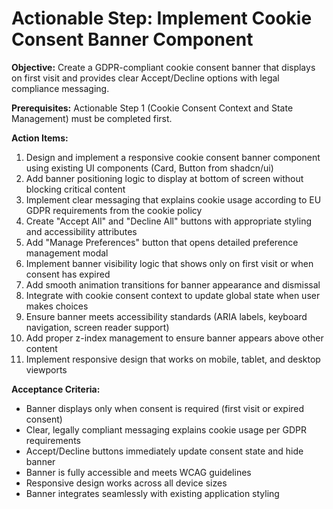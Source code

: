 # Actionable Step: Implement Cookie Consent Banner Component

**Objective:** Create a GDPR-compliant cookie consent banner that displays on first visit and provides clear Accept/Decline options with legal compliance messaging.

**Prerequisites:** Actionable Step 1 (Cookie Consent Context and State Management) must be completed first.

**Action Items:**
1. Design and implement a responsive cookie consent banner component using existing UI components (Card, Button from shadcn/ui)
2. Add banner positioning logic to display at bottom of screen without blocking critical content
3. Implement clear messaging that explains cookie usage according to EU GDPR requirements from the cookie policy
4. Create "Accept All" and "Decline All" buttons with appropriate styling and accessibility attributes
5. Add "Manage Preferences" button that opens detailed preference management modal
6. Implement banner visibility logic that shows only on first visit or when consent has expired
7. Add smooth animation transitions for banner appearance and dismissal
8. Integrate with cookie consent context to update global state when user makes choices
9. Ensure banner meets accessibility standards (ARIA labels, keyboard navigation, screen reader support)
10. Add proper z-index management to ensure banner appears above other content
11. Implement responsive design that works on mobile, tablet, and desktop viewports

**Acceptance Criteria:**
- Banner displays only when consent is required (first visit or expired consent)
- Clear, legally compliant messaging explains cookie usage per GDPR requirements
- Accept/Decline buttons immediately update consent state and hide banner
- Banner is fully accessible and meets WCAG guidelines
- Responsive design works across all device sizes
- Banner integrates seamlessly with existing application styling
